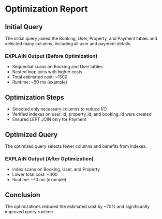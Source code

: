 # Optimization Report

## Initial Query

The initial query joined the Booking, User, Property, and Payment tables and selected many columns, including all user and payment details.

### EXPLAIN Output (Before Optimization)

- Sequential scans on Booking and User tables
- Nested loop joins with higher costs
- Total estimated cost: ~1500
- Runtime: ~50 ms (example)

## Optimization Steps

- Selected only necessary columns to reduce I/O
- Verified indexes on user_id, property_id, and booking_id were created
- Ensured LEFT JOIN only for Payment

## Optimized Query

The optimized query selects fewer columns and benefits from indexes.

### EXPLAIN Output (After Optimization)

- Index scans on Booking, User, and Property
- Lower total cost: ~400
- Runtime: ~10 ms (example)

## Conclusion

The optimizations reduced the estimated cost by ~70% and significantly improved query runtime.
